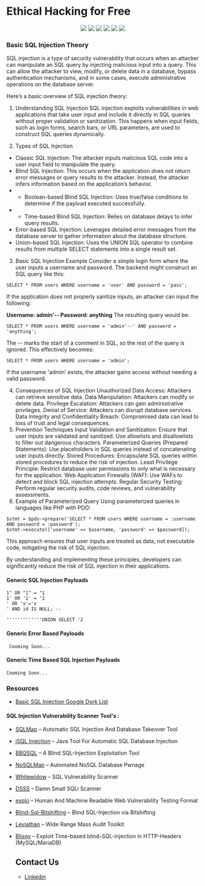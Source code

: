 <h1>Ethical Hacking for Free</h1>
<p align="center">
  <img src="https://cdn.rawgit.com/sindresorhus/awesome/d7305f38d29fed78fa85652e3a63e154dd8e8829/media/badge.svg"> <img src="https://img.shields.io/github/stars/payloadbox/sql-injection-payload-list?style=social"> <img src="https://img.shields.io/github/forks/payloadbox/sql-injection-payload-list?style=social"> <img src="https://img.shields.io/github/repo-size/payloadbox/sql-injection-payload-list"> <img src="https://img.shields.io/github/license/payloadbox/sql-injection-payload-list"> <img src="https://img.shields.io/github/issues/detail/author/payloadbox/command-injection-payload-list/1">
</p>

### Basic SQL Injection Theory
<p>
SQL injection is a type of security vulnerability that occurs when an attacker can manipulate an SQL query by injecting malicious input into a query. This can allow the attacker to view, modify, or delete data in a database, bypass authentication mechanisms, and in some cases, execute administrative operations on the database server.

Here’s a basic overview of SQL injection theory:

1. Understanding SQL Injection
SQL injection exploits vulnerabilities in web applications that take user input and include it directly in SQL queries without proper validation or sanitization. This happens when input fields, such as login forms, search bars, or URL parameters, are used to construct SQL queries dynamically.

2. Types of SQL Injection
* Classic SQL Injection: The attacker inputs malicious SQL code into a user input field to manipulate the query.
* Blind SQL Injection: This occurs when the application does not return error messages or query results to the attacker. Instead, the attacker infers information based on the application’s behavior.
* * Boolean-based Blind SQL Injection: Uses true/false conditions to determine if the payload executed successfully.
* * Time-based Blind SQL Injection: Relies on database delays to infer query results.
*  Error-based SQL Injection: Leverages detailed error messages from the database server to gather information about the database structure.
*  Union-based SQL Injection: Uses the UNION SQL operator to combine results from multiple SELECT statements into a single result set.
3. Basic SQL Injection Example
Consider a simple login form where the user inputs a username and password. The backend might construct an SQL query like this:

```
SELECT * FROM users WHERE username = 'user' AND password = 'pass';
```
If the application does not properly sanitize inputs, an attacker can input the following:

<b>Username: admin'--
Password: anything</b>
The resulting query would be:

```
SELECT * FROM users WHERE username = 'admin'--' AND password = 'anything';
```

The -- marks the start of a comment in SQL, so the rest of the query is ignored. This effectively becomes:

```
SELECT * FROM users WHERE username = 'admin';
```
If the username 'admin' exists, the attacker gains access without needing a valid password.

4. Consequences of SQL Injection
Unauthorized Data Access: Attackers can retrieve sensitive data.
Data Manipulation: Attackers can modify or delete data.
Privilege Escalation: Attackers can gain administrative privileges.
Denial of Service: Attackers can disrupt database services.
Data Integrity and Confidentiality Breach: Compromised data can lead to loss of trust and legal consequences.
5. Prevention Techniques
Input Validation and Sanitization: Ensure that user inputs are validated and sanitized. Use allowlists and disallowlists to filter out dangerous characters.
Parameterized Queries (Prepared Statements): Use placeholders in SQL queries instead of concatenating user inputs directly.
Stored Procedures: Encapsulate SQL queries within stored procedures to reduce the risk of injection.
Least Privilege Principle: Restrict database user permissions to only what is necessary for the application.
Web Application Firewalls (WAF): Use WAFs to detect and block SQL injection attempts.
Regular Security Testing: Perform regular security audits, code reviews, and vulnerability assessments.
6. Example of Parameterized Query
Using parameterized queries in languages like PHP with PDO:

```
$stmt = $pdo->prepare('SELECT * FROM users WHERE username = :username AND password = :password');
$stmt->execute(['username' => $username, 'password' => $password]);
```

This approach ensures that user inputs are treated as data, not executable code, mitigating the risk of SQL injection.

By understanding and implementing these principles, developers can significantly reduce the risk of SQL injection in their applications.</p>

#### Generic SQL Injection Payloads

```
1" OR "1" = "1
1' OR '1' = '1
' OR 'x'='x
' AND id IS NULL; --

'''''''''''''UNION SELECT '2

```

#### Generic Error Based Payloads

```
 Cooming Soon...
```

#### Generic Time Based SQL Injection Payloads

```
Cooming Soon...

```
### Resources

* [Basic SQL Injection Google Dork List](https://github.com/MdJahidShah/SQL-Injection-Google-Dork-List/blob/main/Basic-SQL-Injection-Google-Dork-List.html)

#### SQL Injection Vulnerability Scanner Tool's :

* [SQLMap](https://github.com/sqlmapproject/sqlmap) – Automatic SQL Injection And Database Takeover Tool

* [jSQL Injection](https://github.com/ron190/jsql-injection) – Java Tool For Automatic SQL Database Injection

* [BBQSQL](https://github.com/Neohapsis/bbqsql) – A Blind SQL-Injection Exploitation Tool

* [NoSQLMap](https://github.com/codingo/NoSQLMap) – Automated NoSQL Database Pwnage

* [Whitewidow](https://www.kitploit.com/2017/05/whitewidow-sql-vulnerability-scanner.html) – SQL Vulnerability Scanner

* [DSSS](https://github.com/stamparm/DSSS) – Damn Small SQLi Scanner

* [explo](https://github.com/dtag-dev-sec/explo) – Human And Machine Readable Web Vulnerability Testing Format

* [Blind-Sql-Bitshifting](https://github.com/awnumar/blind-sql-bitshifting) – Blind SQL-Injection via Bitshifting

* [Leviathan](https://github.com/leviathan-framework/leviathan) – Wide Range Mass Audit Toolkit

* [Blisqy](https://github.com/JohnTroony/Blisqy) – Exploit Time-based blind-SQL-injection in HTTP-Headers (MySQL/MariaDB)
    <h2>Contact Us</h2>
    <ul>
        <li><a href="https://www.linkedin.com/in/md-jahid-shah-js/" target="_blank">Linkedin</a></li>
    </ul>